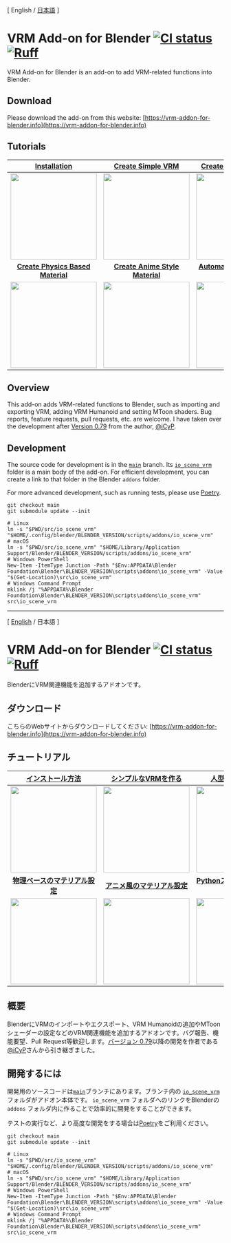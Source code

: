 <a name="en" />

[ English / [日本語](#ja_JP) ]

# VRM Add-on for Blender <a href="https://github.com/saturday06/VRM-Addon-for-Blender/actions"><img alt="CI status" src="https://github.com/saturday06/VRM-Addon-for-Blender/actions/workflows/test.yml/badge.svg?branch=main"></a>  [![Ruff](https://img.shields.io/endpoint?url=https://raw.githubusercontent.com/astral-sh/ruff/main/assets/badge/v2.json)](https://github.com/astral-sh/ruff)

VRM Add-on for Blender is an add-on to add VRM-related functions into Blender.

## Download

Please download the add-on from this website: [https://vrm-addon-for-blender.info](https://vrm-addon-for-blender.info)

## Tutorials

| [Installation](https://vrm-addon-for-blender.info/en/installation?locale_redirection) | [Create Simple VRM](https://vrm-addon-for-blender.info/en/create-simple-vrm-from-scratch?locale_redirection) | [Create Humanoid VRM](https://vrm-addon-for-blender.info/en/create-humanoid-vrm-from-scratch?locale_redirection) |
| :---: | :---: | :---: |
| <a href="https://vrm-addon-for-blender.info/en/installation?locale_redirection"><img width="200" src="https://vrm-addon-for-blender.info/images/installation.gif"></a> | <a href="https://vrm-addon-for-blender.info/en/create-simple-vrm-from-scratch?locale_redirection"><img width="200" src="https://vrm-addon-for-blender.info/images/simple.gif"></a> | <a href="https://vrm-addon-for-blender.info/en/create-humanoid-vrm-from-scratch?locale_redirection"><img width="200" src="https://vrm-addon-for-blender.info/images/humanoid.gif"></a> |
| **[Create Physics Based Material](https://vrm-addon-for-blender.info/en/material-pbr?locale_redirection)** | **[Create Anime Style Material](https://vrm-addon-for-blender.info/en/material-mtoon?locale_redirection)** | **[Automation with Python Scripts](https://vrm-addon-for-blender.info/en/scripting-api?locale_redirection)** |
| <a href="https://vrm-addon-for-blender.info/en/material-pbr?locale_redirection"><img width="200" src="https://vrm-addon-for-blender.info/images/material_pbr.gif"></a> | <a href="https://vrm-addon-for-blender.info/en/material-mtoon?locale_redirection"><img width="200" src="https://vrm-addon-for-blender.info/images/material_mtoon.gif"></a> | <a href="https://vrm-addon-for-blender.info/en/scripting-api?locale_redirection"><img width="200" src="https://vrm-addon-for-blender.info/images/scripting_api.png"></a> |

## Overview

This add-on adds VRM-related functions to Blender, such as importing and exporting VRM, adding VRM Humanoid and setting MToon shaders. Bug reports, feature requests, pull requests, etc. are welcome. I have taken over the development after [Version 0.79](https://github.com/iCyP/VRM_IMPORTER_for_Blender2_8/releases/tag/0.79) from the author, [@iCyP](https://github.com/iCyP).

## Development

The source code for development is in the <a href="https://github.com/saturday06/VRM-Addon-for-Blender/tree/main">`main`</a> branch. Its <a href="https://github.com/saturday06/VRM-Addon-for-Blender/tree/main/src/io_scene_vrm">`io_scene_vrm`</a> folder is a main body of the add-on. For efficient development, you can create a link to that folder in the Blender `addons` folder.

For more advanced development, such as running tests, please use [Poetry](https://python-poetry.org/).

```text
git checkout main
git submodule update --init

# Linux
ln -s "$PWD/src/io_scene_vrm" "$HOME/.config/blender/BLENDER_VERSION/scripts/addons/io_scene_vrm"
# macOS
ln -s "$PWD/src/io_scene_vrm" "$HOME/Library/Application Support/Blender/BLENDER_VERSION/scripts/addons/io_scene_vrm"
# Windows PowerShell
New-Item -ItemType Junction -Path "$Env:APPDATA\Blender Foundation\Blender\BLENDER_VERSION\scripts\addons\io_scene_vrm" -Value "$(Get-Location)\src\io_scene_vrm"
# Windows Command Prompt
mklink /j "%APPDATA%\Blender Foundation\Blender\BLENDER_VERSION\scripts\addons\io_scene_vrm" src\io_scene_vrm
```

-----

<a name="ja_JP" />

[ [English](#en) / 日本語 ]

# VRM Add-on for Blender <a href="https://github.com/saturday06/VRM-Addon-for-Blender/actions"><img alt="CI status" src="https://github.com/saturday06/VRM-Addon-for-Blender/actions/workflows/test.yml/badge.svg?branch=main"></a> [![Ruff](https://img.shields.io/endpoint?url=https://raw.githubusercontent.com/astral-sh/ruff/main/assets/badge/v2.json)](https://github.com/astral-sh/ruff)

BlenderにVRM関連機能を追加するアドオンです。

## ダウンロード

こちらのWebサイトからダウンロードしてください: [https://vrm-addon-for-blender.info](https://vrm-addon-for-blender.info)

## チュートリアル

| [インストール方法](https://vrm-addon-for-blender.info/en/installation?locale_redirection) | [シンプルなVRMを作る](https://vrm-addon-for-blender.info/en/create-simple-vrm-from-scratch?locale_redirection) | [人型のVRMを作る](https://vrm-addon-for-blender.info/en/create-humanoid-vrm-from-scratch?locale_redirection) |
| :---: | :---: | :---: |
| <a href="https://vrm-addon-for-blender.info/en/installation?locale_redirection"><img width="200" src="https://vrm-addon-for-blender.info/images/installation.gif"></a> | <a href="https://vrm-addon-for-blender.info/en/create-simple-vrm-from-scratch?locale_redirection"><img width="200" src="https://vrm-addon-for-blender.info/images/simple.gif"></a> | <a href="https://vrm-addon-for-blender.info/en/create-humanoid-vrm-from-scratch?locale_redirection"><img width="200" src="https://vrm-addon-for-blender.info/images/humanoid.gif"></a> |
| **[物理ベースのマテリアル設定](https://vrm-addon-for-blender.info/ja/material-pbr?locale_redirection)** | **[アニメ風のマテリアル設定](https://vrm-addon-for-blender.info/ja/material-mtoon?locale_redirection)** | **[Pythonスクリプトによる自動化](https://vrm-addon-for-blender.info/en/scripting-api?locale_redirection)** |
| <a href="https://vrm-addon-for-blender.info/en/material-pbr?locale_redirection"><img width="200" src="https://vrm-addon-for-blender.info/images/material_pbr.gif"></a> | <a href="https://vrm-addon-for-blender.info/en/material-mtoon?locale_redirection"><img width="200" src="https://vrm-addon-for-blender.info/images/material_mtoon.gif"></a> | <a href="https://vrm-addon-for-blender.info/en/scripting-api?locale_redirection"><img width="200" src="https://vrm-addon-for-blender.info/images/scripting_api.png"></a> |

## 概要

BlenderにVRMのインポートやエクスポート、VRM Humanoidの追加やMToonシェーダーの設定などのVRM関連機能を追加するアドオンです。バグ報告、機能要望、Pull Request等歓迎します。[バージョン 0.79](https://github.com/iCyP/VRM_IMPORTER_for_Blender2_8/releases/tag/0.79)以降の開発を作者である[@iCyP](https://github.com/iCyP)さんから引き継ぎました。

## 開発するには

開発用のソースコードは<a href="https://github.com/saturday06/VRM-Addon-for-Blender/tree/main">`main`</a>ブランチにあります。ブランチ内の <a href="https://github.com/saturday06/VRM-Addon-for-Blender/tree/main/src/io_scene_vrm">`io_scene_vrm`</a> フォルダがアドオン本体です。
`io_scene_vrm` フォルダへのリンクをBlenderの `addons` フォルダ内に作ることで効率的に開発をすることができます。

テストの実行など、より高度な開発をする場合は[Poetry](https://python-poetry.org/)をご利用ください。

```text
git checkout main
git submodule update --init

# Linux
ln -s "$PWD/src/io_scene_vrm" "$HOME/.config/blender/BLENDER_VERSION/scripts/addons/io_scene_vrm"
# macOS
ln -s "$PWD/src/io_scene_vrm" "$HOME/Library/Application Support/Blender/BLENDER_VERSION/scripts/addons/io_scene_vrm"
# Windows PowerShell
New-Item -ItemType Junction -Path "$Env:APPDATA\Blender Foundation\Blender\BLENDER_VERSION\scripts\addons\io_scene_vrm" -Value "$(Get-Location)\src\io_scene_vrm"
# Windows Command Prompt
mklink /j "%APPDATA%\Blender Foundation\Blender\BLENDER_VERSION\scripts\addons\io_scene_vrm" src\io_scene_vrm
```
